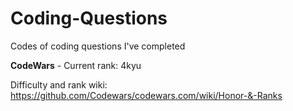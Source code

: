 # Coding-Questions
Codes of coding questions I've completed

**CodeWars** - Current rank: 4kyu

Difficulty and rank wiki: https://github.com/Codewars/codewars.com/wiki/Honor-&-Ranks
